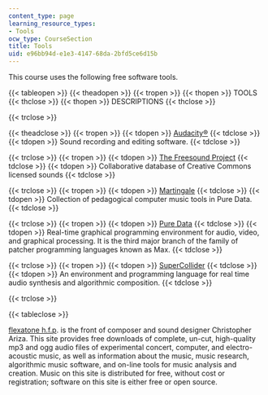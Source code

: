 ```yaml
---
content_type: page
learning_resource_types:
- Tools
ocw_type: CourseSection
title: Tools
uid: e96bb94d-e1e3-4147-68da-2bfd5ce6d15b
---
```


This course uses the following free software tools.

{{< tableopen >}}
{{< theadopen >}}
{{< tropen >}}
{{< thopen >}}
TOOLS
{{< thclose >}}
{{< thopen >}}
DESCRIPTIONS
{{< thclose >}}

{{< trclose >}}

{{< theadclose >}}
{{< tropen >}}
{{< tdopen >}}
[Audacity®](http://audacity.sourceforge.net/)
{{< tdclose >}}
{{< tdopen >}}
Sound recording and editing software.
{{< tdclose >}}

{{< trclose >}}
{{< tropen >}}
{{< tdopen >}}
[The Freesound Project](http://freesound.org/)
{{< tdclose >}}
{{< tdopen >}}
Collaborative database of Creative Commons licensed sounds
{{< tdclose >}}

{{< trclose >}}
{{< tropen >}}
{{< tdopen >}}
[Martingale](http://code.google.com/p/martingale)
{{< tdclose >}}
{{< tdopen >}}
Collection of pedagogical computer music tools in Pure Data.
{{< tdclose >}}

{{< trclose >}}
{{< tropen >}}
{{< tdopen >}}
[Pure Data](http://puredata.info/)
{{< tdclose >}}
{{< tdopen >}}
Real-time graphical programming environment for audio, video, and graphical processing. It is the third major branch of the family of patcher programming languages known as Max.
{{< tdclose >}}

{{< trclose >}}
{{< tropen >}}
{{< tdopen >}}
[SuperCollider](http://supercollider.sourceforge.net/)
{{< tdclose >}}
{{< tdopen >}}
An environment and programming language for real time audio synthesis and algorithmic composition.
{{< tdclose >}}

{{< trclose >}}

{{< tableclose >}}

[flexatone h.f.p](http://flexatone.net/). is the front of composer and sound designer Christopher Ariza. This site provides free downloads of complete, un-cut, high-quality mp3 and ogg audio files of experimental concert, computer, and electro-acoustic music, as well as information about the music, music research, algorithmic music software, and on-line tools for music analysis and creation. Music on this site is distributed for free, without cost or registration; software on this site is either free or open source.